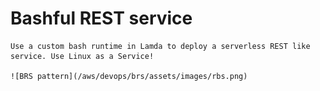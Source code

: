 # Bashful REST service

    Use a custom bash runtime in Lamda to deploy a serverless REST like service. Use Linux as a Service!

    ![BRS pattern](/aws/devops/brs/assets/images/rbs.png)
